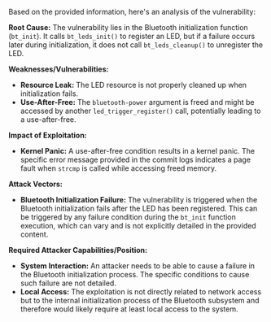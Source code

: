 Based on the provided information, here's an analysis of the vulnerability:

**Root Cause:**
The vulnerability lies in the Bluetooth initialization function (`bt_init`). It calls `bt_leds_init()` to register an LED, but if a failure occurs later during initialization, it does not call `bt_leds_cleanup()` to unregister the LED.

**Weaknesses/Vulnerabilities:**
- **Resource Leak:** The LED resource is not properly cleaned up when initialization fails.
- **Use-After-Free:** The `bluetooth-power` argument is freed and might be accessed by another `led_trigger_register()` call, potentially leading to a use-after-free.

**Impact of Exploitation:**
- **Kernel Panic:**  A use-after-free condition results in a kernel panic. The specific error message provided in the commit logs indicates a page fault when `strcmp` is called while accessing freed memory.

**Attack Vectors:**
- **Bluetooth Initialization Failure:**  The vulnerability is triggered when the Bluetooth initialization fails after the LED has been registered. This can be triggered by any failure condition during the `bt_init` function execution, which can vary and is not explicitly detailed in the provided content.

**Required Attacker Capabilities/Position:**
- **System Interaction:** An attacker needs to be able to cause a failure in the Bluetooth initialization process. The specific conditions to cause such failure are not detailed.
- **Local Access:**  The exploitation is not directly related to network access but to the internal initialization process of the Bluetooth subsystem and therefore would likely require at least local access to the system.